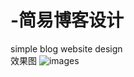 # -简易博客设计
simple blog website design<br>
效果图
![images](https://github.com/bzy008/-simple-blog-design/blob/master/images/design%20sketch.png)
